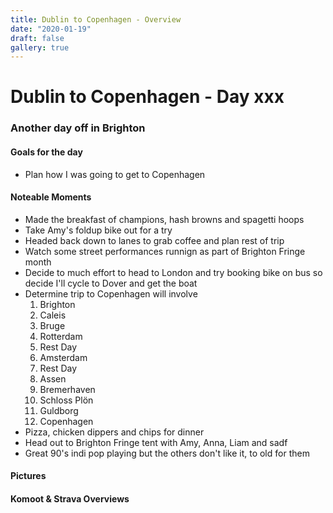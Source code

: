 ```yaml
---
title: Dublin to Copenhagen - Overview
date: "2020-01-19"
draft: false
gallery: true
---
```


# Dublin to Copenhagen - Day xxx

### Another day off in Brighton

#### Goals for the day

*   Plan how I was going to get to Copenhagen



#### Noteable Moments

*   Made the breakfast of champions, hash browns and spagetti hoops
*   Take Amy's foldup bike out for a try
*   Headed back down to lanes to grab coffee and plan rest of trip
*   Watch some street performances runnign as part of Brighton Fringe month
*   Decide to much effort to head to London and try booking bike on bus so decide I'll cycle to Dover and get the boat
*   Determine trip to Copenhagen will involve
    1.  Brighton
    2.  Caleis
    3.  Bruge
    4.  Rotterdam
    5.  Rest Day
    6.  Amsterdam
    7.  Rest Day
    8.  Assen
    9.  Bremerhaven
    10.  Schloss Plön
    11.  Guldborg
    12.  Copenhagen
*   Pizza, chicken dippers and chips for dinner
*   Head out to Brighton Fringe tent with Amy, Anna, Liam and sadf
*   Great 90's indi pop playing but the others don't like it, to old for them

#### Pictures

#### Komoot & Strava Overviews